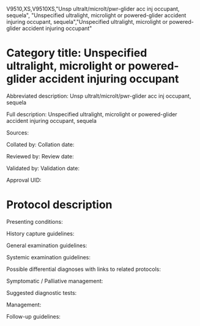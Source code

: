 V9510,XS,V9510XS,"Unsp ultralt/microlt/pwr-glider acc inj occupant, sequela", "Unspecified ultralight, microlight or powered-glider accident injuring occupant, sequela","Unspecified ultralight, microlight or powered-glider accident injuring occupant"
# Category title: Unspecified ultralight, microlight or powered-glider accident injuring occupant

Abbreviated description: Unsp ultralt/microlt/pwr-glider acc inj occupant, sequela

Full description: Unspecified ultralight, microlight or powered-glider accident injuring occupant, sequela

Sources:

Collated by:
Collation date:

Reviewed by:
Review date:

Validated by:
Validation date:

Approval UID:

# Protocol description

Presenting conditions:

History capture guidelines:

General examination guidelines:

Systemic examination guidelines:

Possible differential diagnoses with links to related protocols:

Symptomatic / Palliative management:

Suggested diagnostic tests:

Management:

Follow-up guidelines:
